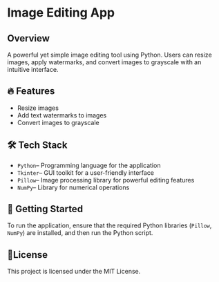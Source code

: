 # Image Editing App

## Overview
A powerful yet simple image editing tool using Python. Users can resize images, apply watermarks, and convert images to grayscale with an intuitive interface.

## 🔥 Features
* Resize images
* Add text watermarks to images
* Convert images to grayscale

## 🛠️ Tech Stack
* `Python`– Programming language for the application
* `Tkinter`– GUI toolkit for a user-friendly interface
* `Pillow`– Image processing library for powerful editing features
* `NumPy`– Library for numerical operations

## 🚀 Getting Started
To run the application, ensure that the required Python libraries (`Pillow`, `NumPy`) are installed, and then run the Python script.

## 📜License
This project is licensed under the MIT License.
